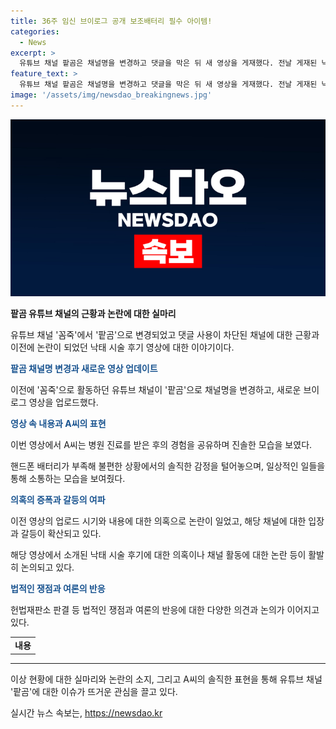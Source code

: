 ```yaml
---
title: 36주 임신 브이로그 공개 보조배터리 필수 아이템!
categories:
  - News
excerpt: >
  유튜브 채널 팥곰은 채널명을 변경하고 댓글을 막은 뒤 새 영상을 게재했다. 전날 게재된 낙태 수술 후기 영상에 이어, 이번 영상에서는 병원 진료 후 경험을 얘기하며 당근주스와 라면을 먹는 내용이 포착됐다. 이에 대한 날조 의혹과 함께, 낙태죄 폐지 이후 여전히 논란이 끝나지 않고 있다.
feature_text: >
  유튜브 채널 팥곰은 채널명을 변경하고 댓글을 막은 뒤 새 영상을 게재했다. 전날 게재된 낙태 수술 후기 영상에 이어, 이번 영상에서는 병원 진료 후 경험을 얘기하며 당근주스와 라면을 먹는 내용이 포착됐다. 이에 대한 날조 의혹과 함께, 낙태죄 폐지 이후 여전히 논란이 끝나지 않고 있다.
image: '/assets/img/newsdao_breakingnews.jpg'
---
```


<p><img src="/assets/img/newsdao_breakingnews.jpg" alt="implanttips 속보" /></p>

<p><b><span data-ke-size="size26">팥곰 유튜브 채널의 근황과 논란에 대한 실마리</span></b></p>

<p data-ke-size="size16">유튜브 채널 '꼼죽'에서 '팥곰'으로 변경되었고 댓글 사용이 차단된 채널에 대한 근황과 이전에 논란이 되었던 낙태 시술 후기 영상에 대한 이야기이다.</p>

<p><b><span style="color: #1a5490;">팥곰 채널명 변경과 새로운 영상 업데이트</span></b></p>

<p data-ke-size="size16">이전에 '꼼죽'으로 활동하던 유튜브 채널이 '팥곰'으로 채널명을 변경하고, 새로운 브이로그 영상을 업로드했다.</p>

<p><b><span style="color: #1a5490;">영상 속 내용과 A씨의 표현</span></b></p>

<p data-ke-size="size16">이번 영상에서 A씨는 병원 진료를 받은 후의 경험을 공유하며 진솔한 모습을 보였다.</p>

<p data-ke-size="size16">핸드폰 배터리가 부족해 불편한 상황에서의 솔직한 감정을 털어놓으며, 일상적인 일들을 통해 소통하는 모습을 보여줬다.</p>

<p><b><span style="color: #1a5490;">의혹의 증폭과 갈등의 여파</span></b></p>

<p data-ke-size="size16">이전 영상의 업로드 시기와 내용에 대한 의혹으로 논란이 일었고, 해당 채널에 대한 입장과 갈등이 확산되고 있다.</p>

<p data-ke-size="size16">해당 영상에서 소개된 낙태 시술 후기에 대한 의혹이나 채널 활동에 대한 논란 등이 활발히 논의되고 있다.</p>

<p><b><span style="color: #1a5490;">법적인 쟁점과 여론의 반응</span></b></p>

<p data-ke-size="size16">헌법재판소 판결 등 법적인 쟁점과 여론의 반응에 대한 다양한 의견과 논의가 이어지고 있다.</p>

<table>
  <tr>
    <td style="text-align: center; height: 17px;"><b>내용</b></td>
  </tr>
</table>

<hr>

<p>이상 현황에 대한 실마리와 논란의 소지, 그리고 A씨의 솔직한 표현을 통해 유튜브 채널 '팥곰'에 대한 이슈가 뜨거운 관심을 끌고 있다.</p>
실시간 뉴스 속보는, <a href="https://newsdao.kr" rel="dofollow">https://newsdao.kr</a>



